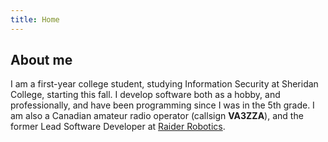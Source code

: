 ```yaml
---
title: Home
---
```


## About me

I am a first-year college student, studying Information Security at Sheridan College, starting this fall. I develop software both as a hobby, and professionally, and have been programming since I was in the 5th grade. I am also a Canadian amateur radio operator (callsign **VA3ZZA**), and the former Lead Software Developer at [Raider Robotics](https://github.com/frc5024).
